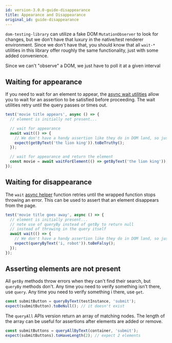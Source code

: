 ```yaml
---
id: version-3.0.0-guide-disappearance
title: Appearance and Disappearance
original_id: guide-disappearance
---
```


`dom-testing-library` can utilize a fake DOM `MutationObserver` to look for changes, but we don't
have that luxury in the native/test renderer environment. Since we don't have that, you should know
that all `wait-*` utilities in this library offer roughly the same functionality, just with some
added convenience.

Since we can't "observe" a DOM, we just have to poll it at a given interval

## Waiting for appearance

If you need to wait for an element to appear, the [async wait utilities](api-async.md) allow you to
wait for an assertion to be satisfied before proceeding. The wait utilities retry until the query
passes or times out.

```javascript
test('movie title appears', async () => {
  // element is initially not present...

  // wait for appearance
  await wait(() => {
    // We don't have a handy assertion like they do in DOM land, so just check that it exists
    expect(getByText('the lion king')).toBeTruthy();
  });

  // wait for appearance and return the element
  const movie = await waitForElement(() => getByText('the lion king'));
});
```

## Waiting for disappearance

The `wait` [async helper](api-async.md) function retries until the wrapped function stops throwing
an error. This can be used to assert that an element disappears from the page.

```javascript
test('movie title goes away', async () => {
  // element is initially present...
  // note use of queryBy instead of getBy to return null
  // instead of throwing in the query itself
  await wait(() => {
    // We don't have a handy assertion like they do in DOM land, so just check that it doesn't exist
    expect(queryByText('i, robot')).toBeFalsy();
  });
});
```

## Asserting elements are not present

All `getBy` methods throw errors when they can't find their search, but `queryBy` methods don't. Any
time you need to verify something isn't there, use `query`. Any time you need to verify something i
there, use `get`.

```javascript
const submitButton = queryByText(testInstance, 'submit');
expect(submitButton).toBeNull(); // it doesn't exist
```

The `queryAll` APIs version return an array of matching nodes. The length of the array can be useful
for assertions after elements are added or remove.

```javascript
const submitButtons = queryAllByText(container, 'submit');
expect(submitButtons).toHaveLength(2); // expect 2 elements
```
